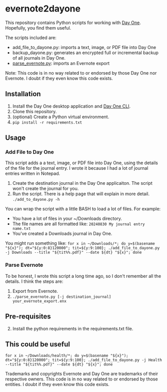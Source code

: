 # evernote2dayone

This repository contains Python scripts for working with [Day One](https://dayoneapp.com/web/). Hopefully, you find them useful.

The scripts included are:
- add_file_to_dayone.py: imports a text, image, or PDF file into Day One
- backup_dayone.py: generates an encrypted full or incremental backup of all journals in Day One.
- [parse_evernote.py](#parse-evernote): imports an Evernote export

Note: This code is in no way related to or endorsed by those Day One nor Evernote. I doubt if they even know this code exists.


## Installation

1. Install the Day One desktop application and [Day One CLI](https://dayoneapp.com/guides/tips-and-tutorials/command-line-interface-cli/).
2. Clone this repository.
3. (optional) Create a Python virtual environment.
4. `pip install -r requirements.txt`

## Usage

### Add File to Day One

This script adds a a text, image, or PDF file into Day One, using the details of the file for the journal entry. I wrote it because I had a lot of journal entries written in Notepad.

1. Create the destination journal in the Day One applicaiton. The script won't create the journal for you.
2. Run the script. There is a help page that will explain in more detail.
`./add_to_dayone.py -h`

You can wrap the script with a little BASH to load a lot of files. For example:
- You have a lot of files in your ~/Downloads directory.
- The file names are all formatted like: `20240830 My journal entry name.txt`
- You've created a Downloads journal in Day One.

You might run something like:
`for x in ~/Downloads/*; do y=$(basename "${x}"); dt="${y:0:8}120000"; tit=${y:9:100}; ./add_file_to_dayone.py -j Downloads --title "${tit%%.pdf}" --date ${dt} "${x}"; done`

### Parse Evernote

To be honest, I wrote this script a long time ago, so I don't remember all the details. I think the steps are:
1. Export from Evernote.
2. `./parse_evernote.py [-j destination_journal] your_evernote_export.enx`


## Pre-requisites


2. Install the python requirements in the requirements.txt file.


## This could be useful

```
for x in ~/Downloads/health/*; do y=$(basename "${x}"); dt="${y:0:8}120000"; tit=${y:9:100}; ./add_file_to_dayone.py -j Health --title "${tit%%.pdf}" --date ${dt} "${x}"; done
```


Trademarks and copyrights
Evernote and Day One are trademarks of their respective owners. This code is in no way related
to or endorsed by those entities. I doubt if they even know this code exists.
